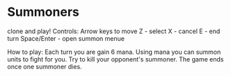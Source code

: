 # Summoners
clone and play!
Controls:
Arrow keys to move
Z - select
X - cancel
E - end turn
Space/Enter - open summon menue

How to play:
Each turn you are gain 6 mana.
Using mana you can summon units to fight for you.
Try to kill your opponent's summoner.
The game ends once one summoner dies.
